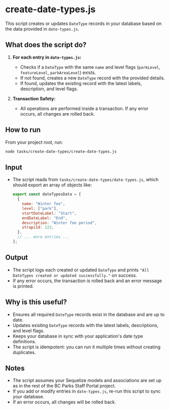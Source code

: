 # create-date-types.js

This script creates or updates `DateType` records in your database based on the data provided in `date-types.js`.

## What does the script do?

1. **For each entry in `date-types.js`:**

   - Checks if a `DateType` with the same `name` and level flags (`parkLevel`, `featureLevel`, `parkAreaLevel`) exists.
   - If not found, creates a new `DateType` record with the provided details.
   - If found, updates the existing record with the latest labels, description, and level flags.

2. **Transaction Safety:**
   - All operations are performed inside a transaction. If any error occurs, all changes are rolled back.

## How to run

From your project root, run:

```sh
node tasks/create-date-types/create-date-types.js
```

## Input

- The script reads from `tasks/create-date-types/date-types.js`, which should export an array of objects like:

  ```js
  export const dateTypesData = [
    {
      name: "Winter fee",
      level: ["park"],
      startDateLabel: "Start",
      endDateLabel: "End",
      description: "Winter fee period",
      strapiId: 123,
    },
    // ... more entries ...
  ];
  ```

## Output

- The script logs each created or updated `DateType` and prints `"All DateTypes created or updated successfully."` on success.
- If any error occurs, the transaction is rolled back and an error message is printed.

## Why is this useful?

- Ensures all required `DateType` records exist in the database and are up to date.
- Updates existing `DateType` records with the latest labels, descriptions, and level flags.
- Keeps your database in sync with your application's date type definitions.
- The script is idempotent: you can run it multiple times without creating duplicates.

## Notes

- The script assumes your Sequelize models and associations are set up as in the rest of the BC Parks Staff Portal project.
- If you add or modify entries in `date-types.js`, re-run this script to sync your database.
- If an error occurs, all changes will be rolled back.
